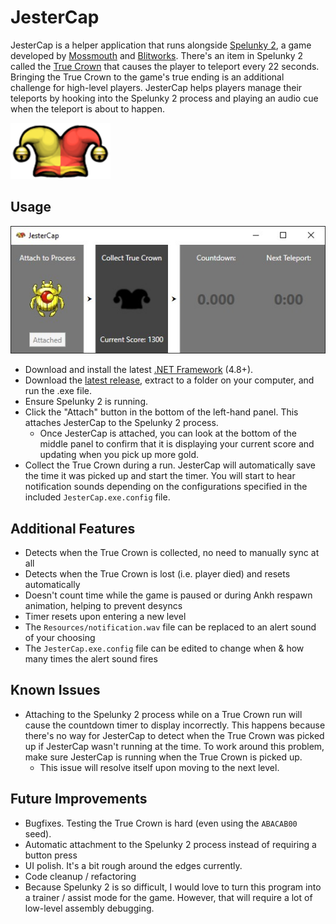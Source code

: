 # JesterCap
JesterCap is a helper application that runs alongside [Spelunky 2](https://store.steampowered.com/app/418530/Spelunky_2/), a game developed by [Mossmouth](http://mossmouth.com/) and [Blitworks](https://www.blitworks.com/). There's an item in Spelunky 2 called the [True Crown](https://spelunky.fandom.com/wiki/The_True_Crown) that causes the player to teleport every 22 seconds. Bringing the True Crown to the game's true ending is an additional challenge for high-level players. JesterCap helps players manage their teleports by hooking into the Spelunky 2 process and playing an audio cue when the teleport is about to happen.

![The True Crown](/JesterCap/Resources/true_crown_icon.png "The True Crown from Spelunky 2")

## Usage
![JesterCap UI](/screencap.jpg "JesterCap UI")
* Download and install the latest [.NET Framework](https://dotnet.microsoft.com/download/dotnet-framework/) (4.8+).
* Download the [latest release](https://github.com/crashb/jestercap/releases/), extract to a folder on your computer, and run the .exe file.
* Ensure Spelunky 2 is running.
* Click the "Attach" button in the bottom of the left-hand panel. This attaches JesterCap to the Spelunky 2 process.
  * Once JesterCap is attached, you can look at the bottom of the middle panel to confirm that it is displaying your current score and updating when you pick up more gold.
* Collect the True Crown during a run. JesterCap will automatically save the time it was picked up and start the timer. You will start to hear notification sounds depending on the configurations specified in the included `JesterCap.exe.config` file.

## Additional Features
* Detects when the True Crown is collected, no need to manually sync at all
* Detects when the True Crown is lost (i.e. player died) and resets automatically
* Doesn't count time while the game is paused or during Ankh respawn animation, helping to prevent desyncs
* Timer resets upon entering a new level
* The `Resources/notification.wav` file can be replaced to an alert sound of your choosing
* The `JesterCap.exe.config` file can be edited to change when & how many times the alert sound fires

## Known Issues
* Attaching to the Spelunky 2 process while on a True Crown run will cause the countdown timer to display incorrectly. This happens because there's no way for JesterCap to detect when the True Crown was picked up if JesterCap wasn't running at the time. To work around this problem, make sure JesterCap is running when the True Crown is picked up.
  * This issue will resolve itself upon moving to the next level. 

## Future Improvements
* Bugfixes. Testing the True Crown is hard (even using the `ABACAB00` seed).
* Automatic attachment to the Spelunky 2 process instead of requiring a button press
* UI polish. It's a bit rough around the edges currently.
* Code cleanup / refactoring
* Because Spelunky 2 is so difficult, I would love to turn this program into a trainer / assist mode for the game. However, that will require a lot of low-level assembly debugging.
